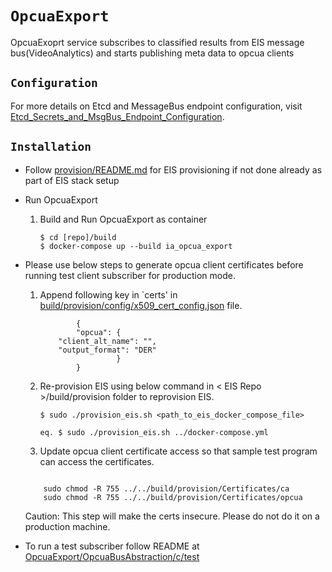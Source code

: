 # `OpcuaExport`

OpcuaExoprt service subscribes to classified results from EIS message bus(VideoAnalytics) and starts publishing meta data to opcua clients


## `Configuration`

For more details on Etcd and MessageBus endpoint configuration, visit [Etcd_Secrets_and_MsgBus_Endpoint_Configuration](../Etcd_Secrets_and_MsgBus_Endpoint_Configuration.md).

## `Installation`

* Follow [provision/README.md](../README#provision-eis.md) for EIS provisioning
  if not done already as part of EIS stack setup

* Run OpcuaExport

	1. Build and Run OpcuaExport as container
        ```
        $ cd [repo]/build
        $ docker-compose up --build ia_opcua_export
       ```

* Please use below steps to generate opcua client certificates before running test client subscriber for production mode.
   1. Append following key in `certs' in [build/provision/config/x509_cert_config.json](../build/provision/config/x509_cert_config.json) file.
        ```
                {
                "opcua": {
			"client_alt_name": "",
			"output_format": "DER"
                         }
                }
        ```

    2. Re-provision EIS using below command in < EIS Repo >/build/provision folder to reprovision EIS.

        ```
        $ sudo ./provision_eis.sh <path_to_eis_docker_compose_file>

        eq. $ sudo ./provision_eis.sh ../docker-compose.yml

        ```

      
    3. Update opcua client certificate access so that sample test program can access the certificates.
	
	```

        sudo chmod -R 755 ../../build/provision/Certificates/ca
        sudo chmod -R 755 ../../build/provision/Certificates/opcua
	
	 ```

    Caution: This step will make the certs insecure. Please do not do it on a production machine.
            

* To run a test subscriber follow README at [OpcuaExport/OpcuaBusAbstraction/c/test](OpcuaBusAbstraction/c/test)

